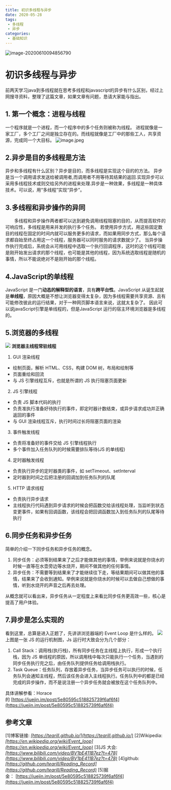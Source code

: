 ```yaml
---
title: 初识多线程与异步
date: 2020-05-28
tags:
 - 多线程
 - 异步
categories:
 - 基础知识
---
```


![image-20200610094856790](https://i.loli.net/2020/06/10/dguI5KN1TcWFJkE.png)

<!-- more -->

# 初识多线程与异步

前两天学习java到多线程就在思考多线程和javascript的异步有什么区别，经过上网搜寻资料，整理了这篇文章，如果文章有问题，恳请大家能与指出。

## 1. 第一个概念：进程与线程

一个程序就是一个进程，而一个程序中的多个任务则被称为线程。
进程就像是一家工厂，多个工厂之间是独立存在的。而线程就像是工厂中的那些工人，共享资源，完成同一个大目标。
![image.jpeg](https://cdn.nlark.com/yuque/0/2020/jpeg/1153803/1586966649899-9488360b-9397-40e9-948e-aaeaa0ac84a7.jpeg#align=left&display=inline&height=223&margin=%5Bobject%20Object%5D&name=image.jpeg&originHeight=223&originWidth=520&size=49665&status=done&style=none&width=520)

## 2.异步是目的多线程是方法

异步和多线程有什么区别？异步是目的，而多线程是实现这个目的的方法。
异步是当一个调用请求发送给被调用者,而调用者不用等待其结果的返回.实现异步可以采用多线程技术或则交给另外的进程来处理.异步是一种效果，多线程是一种具体技术。可以说，用“多线程”实现“异步”。

## 3.多线程和异步操作的异同

　　多线程和异步操作两者都可以达到避免调用线程阻塞的目的，从而提高软件的可响应性，多线程是用来并发的执行多个任务。
若使用异步方式，用这些固定数目的线程在固定的时间内就可以服务更多的请求，而如果用同步方式，那么每个请求都自始至终占用这一个线程，服务器可以同时服务的请求数就少了。
当异步操作执行完成后，系统会从可用线程中选取一个执行回调程序，这时的这个线程可能是刚开始发出请求的那个线程，也可能是其他的线程，因为系统选取线程是随机的事情，所以不能说绝对不是刚开始的那个线程。

## 4.JavaScript的单线程

JavaScript 是一门**动态的解释型的语言**，具有**跨平台性**。JavaScript 从诞生起就是**单线程**，原因大概是不想让浏览器变得太复杂，因为多线程需要共享资源、且有可能修改彼此的运行结果，对于一种网页脚本语言来说，这就太复杂了。
因此可以说javaScript引擎是单线程的，但是JavaScript 运行的宿主环境浏览器是多线程的。

## 5.浏览器的多线程

![](https://cdn.nlark.com/yuque/0/2020/png/1153803/1586966576289-1559c004-fc4d-4312-9f1a-5cdf1417d0a7.png#align=left&display=inline&height=498&margin=%5Bobject%20Object%5D&originHeight=568&originWidth=778&size=0&status=done&style=none&width=682)
**浏览器主线程常驻线程**

1. GUI 渲染线程

  - 绘制页面，解析 HTML、CSS，构建 DOM 树，布局和绘制等
  - 页面重绘和回流
  - 与 JS 引擎线程互斥，也就是所谓的 JS 执行阻塞页面更新

2. JS 引擎线程

  - 负责 JS 脚本代码的执行
  - 负责准执行准备好待执行的事件，即定时器计数结束，或异步请求成功并正确返回的事件
  - 与 GUI 渲染线程互斥，执行时间过长将阻塞页面的渲染

3. 事件触发线程

  - 负责将准备好的事件交给 JS 引擎线程执行
  - 多个事件加入任务队列的时候需要排队等待(JS 的单线程)

4. 定时器触发线程

  - 负责执行异步的定时器类的事件，如 setTimeout、setInterval
  - 定时器到时间之后把注册的回调加到任务队列的队尾

5. HTTP 请求线程

  - 负责执行异步请求
  - 主线程执行代码遇到异步请求的时候会把函数交给该线程处理，当监听到状态变更事件，如果有回调函数，该线程会把回调函数加入到任务队列的队尾等待执行

## 6.同步任务和异步任务

简单的介绍一下同步任务和异步任务的概念。

1. 同步任务：必须等到结果来了之后才能做其他的事情，举例来说就是你烧水的时候一直等在水壶旁边等水烧开，期间不做其他的任何事情。
1. 异步任务：不需要等到结果来了才能继续往下走，等结果期间可以做其他的事情，结果来了会收到通知。举例来说就是你烧水的时候可以去做自己想做的事情，听到水烧开的声音之后再去处理。

从概念就可以看出来，异步任务从一定程度上来看比同步任务更高效一些，核心是提高了用户体验。

## 7.异步是怎么实现的

看到这里，总算是进入正题了，先讲讲浏览器端的 Event Loop 是什么样的。
![](https://cdn.nlark.com/yuque/0/2020/webp/1153803/1586966296934-691cea7a-505f-49e7-adb3-c799cef5eb2a.webp#align=left&display=inline&height=674&margin=%5Bobject%20Object%5D&originHeight=674&originWidth=1094&size=0&status=done&style=none&width=1094)
上图是一张 JS 的运行机制图，Js 运行时大致会分为几个部分：

1. Call Stack：调用栈(执行栈)，所有同步任务在主线程上执行，形成一个执行栈，因为 JS 单线程的原因，所以调用栈中每次只能执行一个任务，当遇到的同步任务执行完之后，由任务队列提供任务给调用栈执行。
1. Task Queue：任务队列，存放着异步任务，当异步任务可以执行的时候，任务队列会通知主线程，然后该任务会进入主线程执行。任务队列中的都是已经完成的异步操作，而不是说注册一个异步任务就会被放在这个任务队列中。

具体讲解参看：Horace 的 [https://juejin.im/post/5e80595c518825739f6af6f4](https://juejin.im/post/5e80595c518825739f6af6f4)

## 参考文章

[1]博客链接: _[https://tearill.github.io/](https://tearill.github.io/)_
[2]Wikipedia: _[https://en.wikipedia.org/wiki/Event_loop](https://en.wikipedia.org/wiki/Event_loop)_
[3]JS 大会: _[https://www.bilibili.com/video/BV1bE411B7ez?t=478](https://www.bilibili.com/video/BV1bE411B7ez?t=478)_
[4]github: _[https://github.com/tearill/Reading_Record](https://github.com/tearill/Reading_Record)_
[5]掘金： [https://juejin.im/post/5e80595c518825739f6af6f4](https://juejin.im/post/5e80595c518825739f6af6f4)

